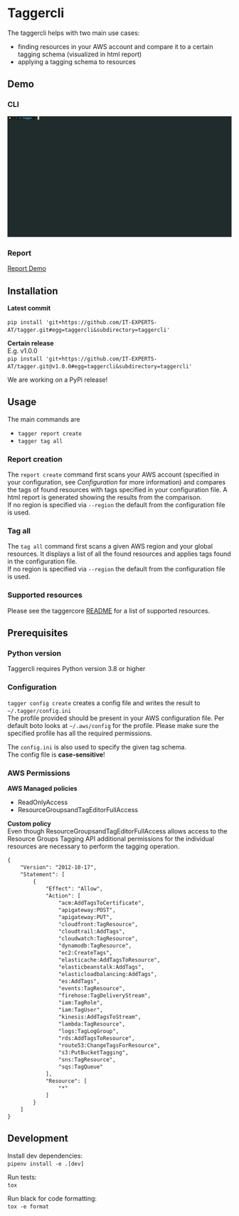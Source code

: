 # Taggercli
The taggercli helps with two main use cases:
 - finding resources in your AWS account and compare it to a certain tagging schema (visualized in html report)
 - applying a tagging schema to resources   
## Demo
### CLI
![Tagger Demo](tagger-demo.gif)
### Report
[Report Demo](https://do9f59b42yfy1.cloudfront.net/#/)
## Installation

**Latest commit**

`pip install 'git+https://github.com/IT-EXPERTS-AT/tagger.git#egg=taggercli&subdirectory=taggercli'`

**Certain release**  
E.g. v1.0.0  
`pip install 'git+https://github.com/IT-EXPERTS-AT/tagger.git@v1.0.0#egg=taggercli&subdirectory=taggercli'` 

We are working on a PyPi release!
## Usage

The main commands are   
- `tagger report create`
- `tagger tag all`


### Report creation

The `report create` command first scans your AWS account (specified in your configuration, see *Configuration* for more information)
and compares the tags of found resources with tags specified in your configuration file. A html report is generated showing the results from the comparison.  
If no region is specified via `--region` the default from the configuration file is used.  

### Tag all
The `tag all` command first scans a given AWS region and your global resources.
It displays a list of all the found resources and applies tags found in the configuration file.  
If no region is specified via `--region` the default from the configuration file is used.

### Supported resources
Please see the taggercore [README](../taggercore/README.md) for a list of supported resources.
 

## Prerequisites
### Python version

Taggercli requires Python version 3.8 or higher
### Configuration
  
`tagger config create` creates a config file and writes the result to `~/.tagger/config.ini`  
The profile provided should be present in your AWS configuration file. Per default boto looks at `~/.aws/config` for the profile. Please make sure the specified profile has all the required permissions.  

The `config.ini` is also used to specify the given tag schema.  
The config file is **case-sensitive**!


### AWS Permissions
**AWS Managed policies**
- ReadOnlyAccess
- ResourceGroupsandTagEditorFullAccess  

**Custom policy**  
Even though ResourceGroupsandTagEditorFullAccess allows access to the Resource Groups Tagging API additional permissions for the individual resources are necessary to perform the tagging operation.
```
{
    "Version": "2012-10-17",
    "Statement": [
        {
            "Effect": "Allow",
            "Action": [
                "acm:AddTagsToCertificate",
                "apigateway:POST",
                "apigateway:PUT",
                "cloudfront:TagResource",
                "cloudtrail:AddTags",
                "cloudwatch:TagResource",
                "dynamodb:TagResource",
                "ec2:CreateTags",
                "elasticache:AddTagsToResource",
                "elasticbeanstalk:AddTags",
                "elasticloadbalancing:AddTags",
                "es:AddTags",
                "events:TagResource",
                "firehose:TagDeliveryStream",
                "iam:TagRole",
                "iam:TagUser",
                "kinesis:AddTagsToStream",
                "lambda:TagResource",
                "logs:TagLogGroup",
                "rds:AddTagsToResource",
                "route53:ChangeTagsForResource",
                "s3:PutBucketTagging",
                "sns:TagResource",
                "sqs:TagQueue"
            ],
            "Resource": [
                "*"
            ]
        }
    ]
}
```
## Development
Install dev dependencies:  
`pipenv install -e .[dev]`  

Run tests:  
`tox`

Run black for code formatting:  
`tox -e format`
